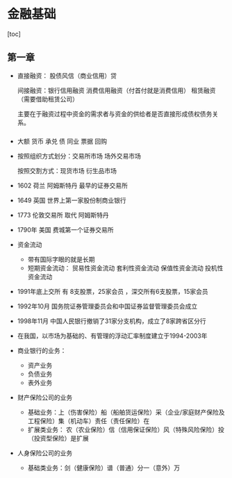# 金融基础

[toc]

## 第一章

* 直接融资： 股债风信（商业信用）贷

  间接融资：银行信用融资 消费信用融资（付首付就是消费信用） 租赁融资（需要借助租赁公司） 

  主要在于融资过程中资金的需求者与资金的供给者是否直接形成债权债务关系。

### 

* 大额 货币 承兑 债 同业  票据 回购

* 按照组织方式划分：交易所市场  场外交易市场

  按照交割方式：现货市场 衍生品市场

* 1602 荷兰 阿姆斯特丹 最早的证券交易所
* 1649 英国 世界上第一家股份制商业银行
* 1773 伦敦交易所 取代 阿姆斯特丹
* 1790年 美国 费城第一个证券交易所
* 资金流动
  * 带有国际字眼的就是长期
  * 短期资金流动： 贸易性资金流动  套利性资金流动 保值性资金流动  投机性资金流动
* 1991年底上交所 有 8支股票，25家会员 ，深交所有6支股票，15家会员

* 1992年10月 国务院证券管理委员会和中国证券监督管理委员会成立
* 1998年11月 中国人民银行撤销了31家分支机构，成立了8家跨省区分行
* 在我国，以市场为基础的、有管理的浮动汇率制度建立于1994-2003年
* 商业银行的业务：
  * 资产业务
  * 负债业务
  * 表外业务

* 财产保险公司的业务
  * 基础业务：上（伤害保险）船（船舶货运保险）采（企业/家庭财产保险及工程保险）集（机动车）责任（责任保险）在        
  * 扩展类业务： 农（农业保险）信（信用保证保险）风（特殊风险保险）投（投资型保险）是扩展
* 人身保险公司的业务
  * 基础类业务：剑（健康保险）谱（普通）分一（意外）万